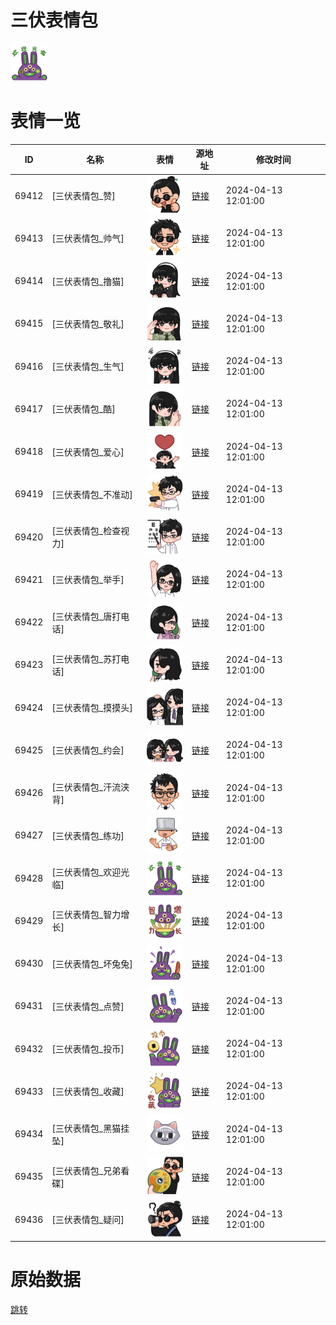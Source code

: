 # 三伏表情包

<img src="./cover.png" height="60" alt="cover" />

# 表情一览

|ID|名称|表情|源地址|修改时间|
|----|----|----|----|----|
|69412|[三伏表情包_赞]|<img src="./pic/069412_%5B三伏表情包_赞%5D.png" height="60" alt="赞"/>|[链接](https://i0.hdslb.com/bfs/garb/e6a18ecaff6cdb204503df48781c9edbb21bb4fa.png)|2024-04-13 12:01:00|
|69413|[三伏表情包_帅气]|<img src="./pic/069413_%5B三伏表情包_帅气%5D.png" height="60" alt="帅气"/>|[链接](https://i0.hdslb.com/bfs/garb/c0bc4293620a0439f199f89fa6a514629da296a8.png)|2024-04-13 12:01:00|
|69414|[三伏表情包_撸猫]|<img src="./pic/069414_%5B三伏表情包_撸猫%5D.png" height="60" alt="撸猫"/>|[链接](https://i0.hdslb.com/bfs/garb/2a8fc5b927e334315bb8131d5daf9ee4dce870ab.png)|2024-04-13 12:01:00|
|69415|[三伏表情包_敬礼]|<img src="./pic/069415_%5B三伏表情包_敬礼%5D.png" height="60" alt="敬礼"/>|[链接](https://i0.hdslb.com/bfs/garb/25e209ad438699a50749deb0c1cef265a7c0cfdb.png)|2024-04-13 12:01:00|
|69416|[三伏表情包_生气]|<img src="./pic/069416_%5B三伏表情包_生气%5D.png" height="60" alt="生气"/>|[链接](https://i0.hdslb.com/bfs/garb/17ba6623a4046b85bd440039ff311bc80532c89b.png)|2024-04-13 12:01:00|
|69417|[三伏表情包_酷]|<img src="./pic/069417_%5B三伏表情包_酷%5D.png" height="60" alt="酷"/>|[链接](https://i0.hdslb.com/bfs/garb/987178a9524519568feb01ed75a40f17b1f6501f.png)|2024-04-13 12:01:00|
|69418|[三伏表情包_爱心]|<img src="./pic/069418_%5B三伏表情包_爱心%5D.png" height="60" alt="爱心"/>|[链接](https://i0.hdslb.com/bfs/garb/9a0a8fbd33b62980ff0590d75c96ff7021718292.png)|2024-04-13 12:01:00|
|69419|[三伏表情包_不准动]|<img src="./pic/069419_%5B三伏表情包_不准动%5D.png" height="60" alt="不准动"/>|[链接](https://i0.hdslb.com/bfs/garb/758281a4c1395eb977162c5633db1890b8bc3be8.png)|2024-04-13 12:01:00|
|69420|[三伏表情包_检查视力]|<img src="./pic/069420_%5B三伏表情包_检查视力%5D.png" height="60" alt="检查视力"/>|[链接](https://i0.hdslb.com/bfs/garb/aa88e9960ca1de5f675cd932e8dc389993817981.png)|2024-04-13 12:01:00|
|69421|[三伏表情包_举手]|<img src="./pic/069421_%5B三伏表情包_举手%5D.png" height="60" alt="举手"/>|[链接](https://i0.hdslb.com/bfs/garb/e33d9a1b61a6e7cb6fa3c81b50560178954cddea.png)|2024-04-13 12:01:00|
|69422|[三伏表情包_唐打电话]|<img src="./pic/069422_%5B三伏表情包_唐打电话%5D.png" height="60" alt="唐打电话"/>|[链接](https://i0.hdslb.com/bfs/garb/224312ab931afc6f54c21f718771470fd1061f64.png)|2024-04-13 12:01:00|
|69423|[三伏表情包_苏打电话]|<img src="./pic/069423_%5B三伏表情包_苏打电话%5D.png" height="60" alt="苏打电话"/>|[链接](https://i0.hdslb.com/bfs/garb/006e5e64476afdb1a24bece9c82fe8e9ac459980.png)|2024-04-13 12:01:00|
|69424|[三伏表情包_摸摸头]|<img src="./pic/069424_%5B三伏表情包_摸摸头%5D.png" height="60" alt="摸摸头"/>|[链接](https://i0.hdslb.com/bfs/garb/030ad62cffd0ab4918ed0b10440a1c469b548aa4.png)|2024-04-13 12:01:00|
|69425|[三伏表情包_约会]|<img src="./pic/069425_%5B三伏表情包_约会%5D.png" height="60" alt="约会"/>|[链接](https://i0.hdslb.com/bfs/garb/28da8844313c044f5462217b71c1d5725cd18c73.png)|2024-04-13 12:01:00|
|69426|[三伏表情包_汗流浃背]|<img src="./pic/069426_%5B三伏表情包_汗流浃背%5D.png" height="60" alt="汗流浃背"/>|[链接](https://i0.hdslb.com/bfs/garb/337f705ba0ac02a1630cc91eb4fbb471018338da.png)|2024-04-13 12:01:00|
|69427|[三伏表情包_练功]|<img src="./pic/069427_%5B三伏表情包_练功%5D.png" height="60" alt="练功"/>|[链接](https://i0.hdslb.com/bfs/garb/aa9645cd38a984dbde5b1c5b5e4483d41d3b4b66.png)|2024-04-13 12:01:00|
|69428|[三伏表情包_欢迎光临]|<img src="./pic/069428_%5B三伏表情包_欢迎光临%5D.png" height="60" alt="欢迎光临"/>|[链接](https://i0.hdslb.com/bfs/garb/eb48efa9bf1eeb374bd1454869e8c28b3c82cfb3.png)|2024-04-13 12:01:00|
|69429|[三伏表情包_智力增长]|<img src="./pic/069429_%5B三伏表情包_智力增长%5D.png" height="60" alt="智力增长"/>|[链接](https://i0.hdslb.com/bfs/garb/1b3ff334e4d23ad21c330389428a2a482a242423.png)|2024-04-13 12:01:00|
|69430|[三伏表情包_坏兔兔]|<img src="./pic/069430_%5B三伏表情包_坏兔兔%5D.png" height="60" alt="坏兔兔"/>|[链接](https://i0.hdslb.com/bfs/garb/77bfe1ccd20d796816d42d8153cc000aa2b703ce.png)|2024-04-13 12:01:00|
|69431|[三伏表情包_点赞]|<img src="./pic/069431_%5B三伏表情包_点赞%5D.png" height="60" alt="点赞"/>|[链接](https://i0.hdslb.com/bfs/garb/c34aa677efe3ebe29f93fad20dc6338f9600ae3f.png)|2024-04-13 12:01:00|
|69432|[三伏表情包_投币]|<img src="./pic/069432_%5B三伏表情包_投币%5D.png" height="60" alt="投币"/>|[链接](https://i0.hdslb.com/bfs/garb/019dc8d7162fcb98d77f0ca79eda0bd045a9b747.png)|2024-04-13 12:01:00|
|69433|[三伏表情包_收藏]|<img src="./pic/069433_%5B三伏表情包_收藏%5D.png" height="60" alt="收藏"/>|[链接](https://i0.hdslb.com/bfs/garb/13d3ac0241bb5bf709e25214a799c9877c51e141.png)|2024-04-13 12:01:00|
|69434|[三伏表情包_黑猫挂坠]|<img src="./pic/069434_%5B三伏表情包_黑猫挂坠%5D.png" height="60" alt="黑猫挂坠"/>|[链接](https://i0.hdslb.com/bfs/garb/3f55c6d7bd6ce4c5fc9a2552aca30f5ae9cad0a1.png)|2024-04-13 12:01:00|
|69435|[三伏表情包_兄弟看碟]|<img src="./pic/069435_%5B三伏表情包_兄弟看碟%5D.png" height="60" alt="兄弟看碟"/>|[链接](https://i0.hdslb.com/bfs/garb/60b9d8c041b702b0adf0851c27d1184b199fea4f.png)|2024-04-13 12:01:00|
|69436|[三伏表情包_疑问]|<img src="./pic/069436_%5B三伏表情包_疑问%5D.png" height="60" alt="疑问"/>|[链接](https://i0.hdslb.com/bfs/garb/07295b6026b2255945b7567dfcbd5328e8c7412d.png)|2024-04-13 12:01:00|

# 原始数据

[跳转](./raw.json)

